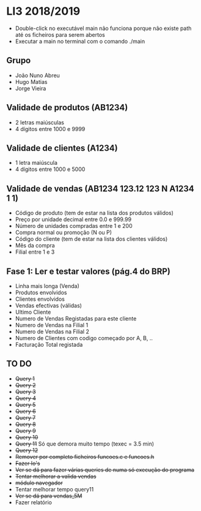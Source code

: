 # LI3 2018/2019

* Double-click no executável main não funciona porque não existe path até os ficheiros para serem abertos
* Executar a main no terminal com o comando ./main

## Grupo

* João Nuno Abreu
* Hugo Matias
* Jorge Vieira

## Validade de produtos (AB1234)

* 2 letras maiúsculas
* 4 dígitos entre 1000 e 9999

## Validade de clientes (A1234)

* 1 letra maiúscula
* 4 dígitos entre 1000 e 5000

## Validade de vendas (AB1234 123.12 123 N A1234 1 1)

* Código de produto (tem de estar na lista dos produtos válidos)
* Preço por unidade decimal entre 0.0 e 999.99
* Número de unidades compradas entre 1 e 200
* Compra normal ou promoção (N ou P)
* Código do cliente (tem de estar na lista dos clientes válidos)
* Mês da compra
* Filial entre 1 e 3

## Fase 1: Ler e testar valores (pág.4 do BRP)

* Linha mais longa (Venda)
* Produtos envolvidos
* Clientes envolvidos
* Vendas efectivas (válidas)
* Ultimo Cliente
* Numero de Vendas Registadas para este cliente
* Numero de Vendas na Filial 1
* Numero de Vendas na Filial 2
* Numero de Clientes com codigo começado por A, B, ..
* Facturação Total registada

## TO DO

* ~~Query 1~~
* ~~Query 2~~
* ~~Query 3~~
* ~~Query 4~~
* ~~Query 5~~
* ~~Query 6~~
* ~~Query 7~~
* ~~Query 8~~
* ~~Query 9~~
* ~~Query 10~~
* ~~Query 11~~ Só que demora muito tempo (texec = 3.5 min)
* ~~Query 12~~
* ~~Remover por completo ficheiros funcoes.c e funcoes.h~~
* ~~Fazer Io's~~
* ~~Ver se dá para fazer várias queries de numa só execução do programa~~
* ~~Tentar melhorar a valida vendas~~
* ~~módulo navegador~~
* Tentar melhorar tempo query11
* ~~Ver se dá para vendas_5M~~
* Fazer relatório
